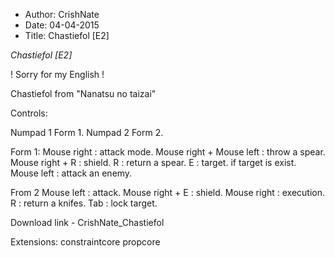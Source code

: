 - Author: CrishNate
- Date: 04-04-2015
- Title: Chastiefol [E2]

*Chastiefol [E2]*

! Sorry for my English !

Chastiefol from "Nanatsu no taizai"

Controls:

Numpad 1 Form 1.
Numpad 2 Form 2.

Form 1:
Mouse right : attack mode.
Mouse right + Mouse left : throw a spear.
Mouse right + R : shield.
R : return a spear.
E : target.
if target is exist.
Mouse left : attack an enemy.

From 2
Mouse left : attack.
Mouse right + E : shield.
Mouse right : execution.
R : return a knifes.
Tab : lock target.

Download link - CrishNate_Chastiefol

Extensions:
constraintcore
propcore